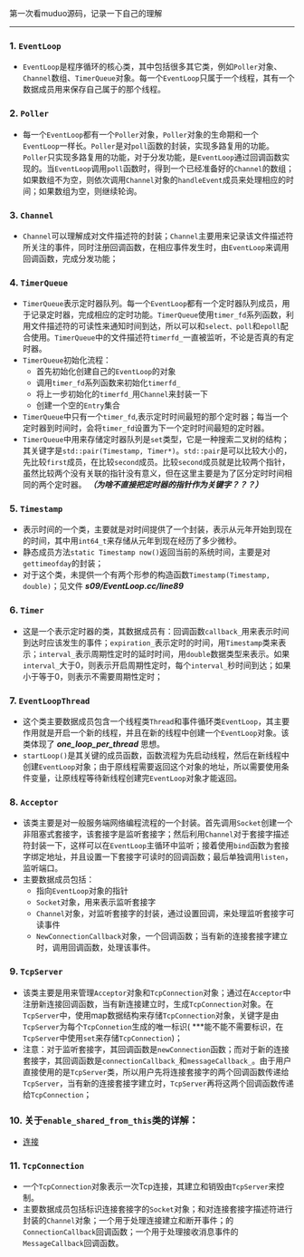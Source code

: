 第一次看muduo源码，记录一下自己的理解
- - - 
### 1. `EventLoop`
- `EventLoop`是程序循环的核心类，其中包括很多其它类，例如`Poller`对象、`Channel`数组、`TimerQueue`对象。每一个`EventLoop`只属于一个线程，其有一个数据成员用来保存自己属于的那个线程。

### 2. `Poller`
- 每一个`EventLoop`都有一个`Poller`对象，`Poller`对象的生命期和一个`EventLoop`一样长。`Poller`是对`poll`函数的封装，实现多路复用的功能。`Poller`只实现多路复用的功能，对于分发功能，是`EventLoop`通过回调函数实现的。当`EventLoop`调用`poll`函数时，得到一个已经准备好的`Channel`的数组；如果数组不为空，则依次调用`Channel`对象的`handleEvent`成员来处理相应的时间；如果数组为空，则继续轮询。

### 3. `Channel`
- `Channel`可以理解成对文件描述符的封装；`Channel`主要用来记录该文件描述符所关注的事件，同时注册回调函数，在相应事件发生时，由`EventLoop`来调用回调函数，完成分发功能；

### 4. `TimerQueue`
- `TimerQueue`表示定时器队列。每一个`EventLoop`都有一个定时器队列成员，用于记录定时器，完成相应的定时功能。`TimerQueue`使用`timer_fd`系列函数，利用文件描述符的可读性来通知时间到达，所以可以和`select、poll`和`epoll`配合使用。`TimerQueue`中的文件描述符`timerfd_`一直被监听，不论是否真的有定时器。
- `TimerQueue`初始化流程：
  * 首先初始化创建自己的`EventLoop`的对象
  * 调用`timer_fd`系列函数来初始化`timerfd_`
  * 将上一步初始化的`timerfd_`用`Channel`来封装一下
  * 创建一个空的`Entry`集合
- `TimerQueue`中只有一个`timer_fd`,表示定时时间最短的那个定时器；每当一个定时器到时间时，会将`timer_fd`设置为下一个定时时间最短的定时器。
- `TimerQueue`中用来存储定时器队列是`set`类型，它是一种搜索二叉树的结构；其关键字是`std::pair(Timestamp, Timer*)`。`std::pair`是可以比较大小的，先比较`first`成员，在比较`second`成员。比较`second`成员就是比较两个指针，虽然比较两个没有关联的指针没有意义，但在这里主要是为了区分定时时间相同的两个定时器。 ***（为啥不直接把定时器的指针作为关键字？？？）***

### 5. `Timestamp`
- 表示时间的一个类，主要就是对时间提供了一个封装，表示从元年开始到现在的时间，其中用`int64_t`来存储从元年到现在经历了多少微秒。
- 静态成员方法`static Timestamp now()`返回当前的系统时间，主要是对`gettimeofday`的封装；
- 对于这个类，未提供一个有两个形参的构造函数`Timestamp(Timestamp, double)`；见文件 ***s09/EventLoop.cc/line89***

### 6. `Timer`
- 这是一个表示定时器的类，其数据成员有：回调函数`callback_`用来表示时间到达时应该发生的事件；`expiration_`表示定时的时间，用`Timestamp`类来表示；`interval_`表示周期性定时的延时时间，用`double`数据类型来表示。如果`interval_`大于0，则表示开启周期性定时，每个`interval_`秒时间到达；如果小于等于0，则表示不需要周期性定时；

### 7. `EventLoopThread`
- 这个类主要数据成员包含一个线程类`Thread`和事件循环类`EventLoop`，其主要作用就是开启一个新的线程，并且在新的线程中创建一个`EventLoop`对象。该类体现了 ***one_loop_per_thread*** 思想。
- `startLoop()`是其关键的成员函数，函数流程为先启动线程，然后在新线程中创建`EventLoop`对象；由于原线程需要返回这个对象的地址，所以需要使用条件变量，让原线程等待新线程创建完`EventLoop`对象才能返回。

### 8. `Acceptor`
- 该类主要是对一般服务端网络编程流程的一个封装。首先调用`Socket`创建一个非阻塞式套接字，该套接字是监听套接字；然后利用`Channel`对于套接字描述符封装一下，这样可以在`EventLoop`主循环中监听；接着使用`bind`函数为套接字绑定地址，并且设置一下套接字可读时的回调函数；最后单独调用`listen`，监听端口。
- 主要数据成员包括：
  * 指向`EventLoop`对象的指针
  * `Socket`对象，用来表示监听套接字
  * `Channel`对象，对监听套接字的封装，通过设置回调，来处理监听套接字可读事件
  * `NewConnectionCallback`对象，一个回调函数；当有新的连接套接字建立时，调用回调函数，处理该事件。

### 9. `TcpServer`
- 该类主要是用来管理`Acceptor`对象和`TcpConnection`对象；通过在`Acceptor`中注册新连接回调函数，当有新连接建立时，生成`TcpConnection`对象。在`TcpServer`中，使用map数据结构来存储`TcpConnection`对象，关键字是由`TcpServer`为每个`TcpConnetion`生成的唯一标识( ***能不能不需要标识，在`TcpServer`中使用`set`来存储`TcpConnection`)；
- 注意：对于监听套接字，其回调函数是`newConnection`函数；而对于新的连接套接字，其回调函数是`connectionCallback_`和`messageCallback_`。由于用户直接使用的是`TcpServer`类，所以用户先将连接套接字的两个回调函数传递给`TcpServer`，当有新的连接套接字建立时，`TcpServer`再将这两个回调函数传递给`TcpConnection`；

### 10. 关于`enable_shared_from_this`类的详解：
- [连接]([https://blog.csdn.net/QIANGWEIYUAN/article/details/88973735)

### 11. `TcpConnection`
- 一个`TcpConnection`对象表示一次Tcp连接，其建立和销毁由`TcpServer`来控制。
- 主要数据成员包括标识连接套接字的`Socket`对象；和对连接套接字描述符进行封装的`Channel`对象；一个用于处理连接建立和断开事件；的`ConnectionCallback`回调函数；一个用于处理接收消息事件的`MessageCallback`回调函数。